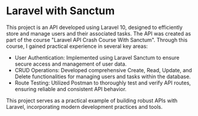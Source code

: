 <h1>Laravel with Sanctum</h1>

This project is an API developed using Laravel 10, designed to efficiently store and manage users and their associated tasks. The API was created as part of the course "Laravel API Crash Course With Sanctum". Through this course, I gained practical experience in several key areas:

- User Authentication: Implemented using Laravel Sanctum to ensure secure access and management of user data.
- CRUD Operations: Developed comprehensive Create, Read, Update, and Delete functionalities for managing users and tasks within the database.
- Route Testing: Utilized Postman to thoroughly test and verify API routes, ensuring reliable and consistent API behavior.

This project serves as a practical example of building robust APIs with Laravel, incorporating modern development practices and tools.

